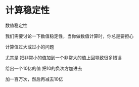 # 计算稳定性

数值稳定性

我们需要讨论一下数值稳定性，当你做数值计算时，你总是要担心

计算值过大或过小的问题

尤其是 把非常小的值加到一个非常大的值上回导致很多错误

给出一个10亿的值 把10的负次方加进去

加一百万次，然后再减去10亿
